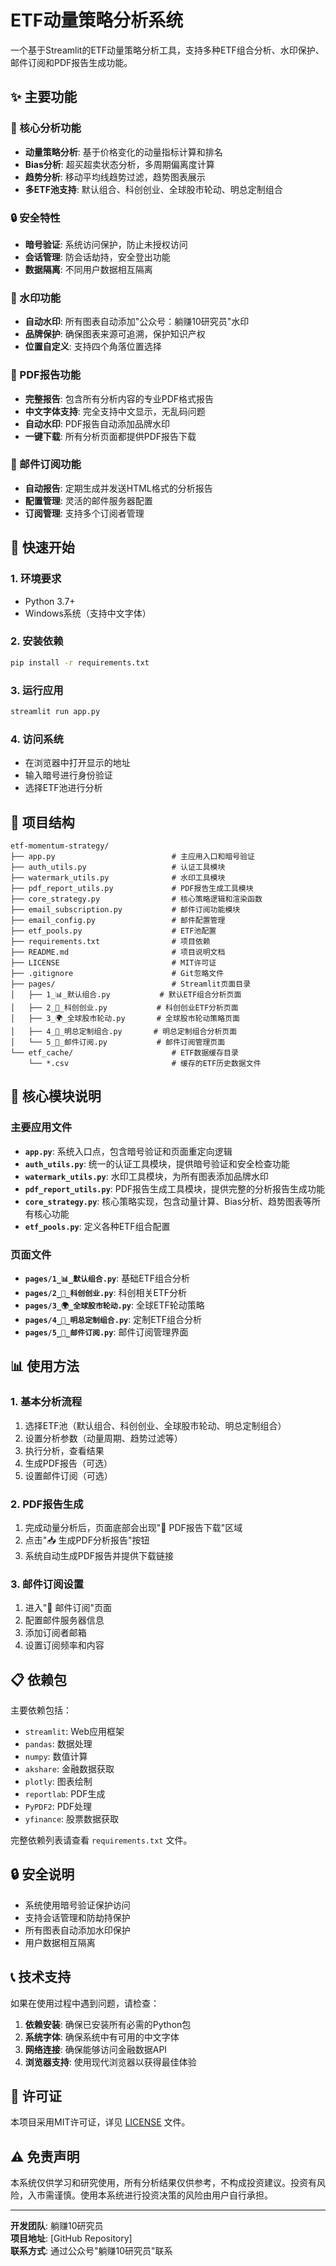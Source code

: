 # ETF动量策略分析系统

一个基于Streamlit的ETF动量策略分析工具，支持多种ETF组合分析、水印保护、邮件订阅和PDF报告生成功能。

## ✨ 主要功能

### 🎯 核心分析功能
- **动量策略分析**: 基于价格变化的动量指标计算和排名
- **Bias分析**: 超买超卖状态分析，多周期偏离度计算
- **趋势分析**: 移动平均线趋势过滤，趋势图表展示
- **多ETF池支持**: 默认组合、科创创业、全球股市轮动、明总定制组合

### 🔒 安全特性
- **暗号验证**: 系统访问保护，防止未授权访问
- **会话管理**: 防会话劫持，安全登出功能
- **数据隔离**: 不同用户数据相互隔离

### 🎨 水印功能
- **自动水印**: 所有图表自动添加"公众号：躺赚10研究员"水印
- **品牌保护**: 确保图表来源可追溯，保护知识产权
- **位置自定义**: 支持四个角落位置选择

### 📄 PDF报告功能
- **完整报告**: 包含所有分析内容的专业PDF格式报告
- **中文字体支持**: 完全支持中文显示，无乱码问题
- **自动水印**: PDF报告自动添加品牌水印
- **一键下载**: 所有分析页面都提供PDF报告下载

### 📧 邮件订阅功能
- **自动报告**: 定期生成并发送HTML格式的分析报告
- **配置管理**: 灵活的邮件服务器配置
- **订阅管理**: 支持多个订阅者管理

## 🚀 快速开始

### 1. 环境要求
- Python 3.7+
- Windows系统（支持中文字体）

### 2. 安装依赖
```bash
pip install -r requirements.txt
```

### 3. 运行应用
```bash
streamlit run app.py
```

### 4. 访问系统
- 在浏览器中打开显示的地址
- 输入暗号进行身份验证
- 选择ETF池进行分析

## 📁 项目结构

```
etf-momentum-strategy/
├── app.py                          # 主应用入口和暗号验证
├── auth_utils.py                   # 认证工具模块
├── watermark_utils.py              # 水印工具模块
├── pdf_report_utils.py             # PDF报告生成工具模块
├── core_strategy.py                # 核心策略逻辑和渲染函数
├── email_subscription.py           # 邮件订阅功能模块
├── email_config.py                 # 邮件配置管理
├── etf_pools.py                    # ETF池配置
├── requirements.txt                # 项目依赖
├── README.md                       # 项目说明文档
├── LICENSE                         # MIT许可证
├── .gitignore                      # Git忽略文件
├── pages/                          # Streamlit页面目录
│   ├── 1_📊_默认组合.py           # 默认ETF组合分析页面
│   ├── 2_🚀_科创创业.py           # 科创创业ETF分析页面
│   ├── 3_🌍_全球股市轮动.py       # 全球股市轮动策略页面
│   ├── 4_👑_明总定制组合.py       # 明总定制组合分析页面
│   └── 5_📧_邮件订阅.py           # 邮件订阅管理页面
└── etf_cache/                      # ETF数据缓存目录
    └── *.csv                       # 缓存的ETF历史数据文件
```

## 🔧 核心模块说明

### 主要应用文件
- **`app.py`**: 系统入口点，包含暗号验证和页面重定向逻辑
- **`auth_utils.py`**: 统一的认证工具模块，提供暗号验证和安全检查功能
- **`watermark_utils.py`**: 水印工具模块，为所有图表添加品牌水印
- **`pdf_report_utils.py`**: PDF报告生成工具模块，提供完整的分析报告生成功能
- **`core_strategy.py`**: 核心策略实现，包含动量计算、Bias分析、趋势图表等所有核心功能
- **`etf_pools.py`**: 定义各种ETF组合配置

### 页面文件
- **`pages/1_📊_默认组合.py`**: 基础ETF组合分析
- **`pages/2_🚀_科创创业.py`**: 科创相关ETF分析
- **`pages/3_🌍_全球股市轮动.py`**: 全球ETF轮动策略
- **`pages/4_👑_明总定制组合.py`**: 定制ETF组合分析
- **`pages/5_📧_邮件订阅.py`**: 邮件订阅管理界面

## 📊 使用方法

### 1. 基本分析流程
1. 选择ETF池（默认组合、科创创业、全球股市轮动、明总定制组合）
2. 设置分析参数（动量周期、趋势过滤等）
3. 执行分析，查看结果
4. 生成PDF报告（可选）
5. 设置邮件订阅（可选）

### 2. PDF报告生成
1. 完成动量分析后，页面底部会出现"📄 PDF报告下载"区域
2. 点击"📥 生成PDF分析报告"按钮
3. 系统自动生成PDF报告并提供下载链接

### 3. 邮件订阅设置
1. 进入"📧 邮件订阅"页面
2. 配置邮件服务器信息
3. 添加订阅者邮箱
4. 设置订阅频率和内容

## 📋 依赖包

主要依赖包括：
- `streamlit`: Web应用框架
- `pandas`: 数据处理
- `numpy`: 数值计算
- `akshare`: 金融数据获取
- `plotly`: 图表绘制
- `reportlab`: PDF生成
- `PyPDF2`: PDF处理
- `yfinance`: 股票数据获取

完整依赖列表请查看 `requirements.txt` 文件。

## 🔒 安全说明

- 系统使用暗号验证保护访问
- 支持会话管理和防劫持保护
- 所有图表自动添加水印保护
- 用户数据相互隔离

## 📞 技术支持

如果在使用过程中遇到问题，请检查：

1. **依赖安装**: 确保已安装所有必需的Python包
2. **系统字体**: 确保系统中有可用的中文字体
3. **网络连接**: 确保能够访问金融数据API
4. **浏览器支持**: 使用现代浏览器以获得最佳体验

## 📄 许可证

本项目采用MIT许可证，详见 [LICENSE](LICENSE) 文件。

## ⚠️ 免责声明

本系统仅供学习和研究使用，所有分析结果仅供参考，不构成投资建议。投资有风险，入市需谨慎。使用本系统进行投资决策的风险由用户自行承担。

---

**开发团队**: 躺赚10研究员  
**项目地址**: [GitHub Repository]  
**联系方式**: 通过公众号"躺赚10研究员"联系
